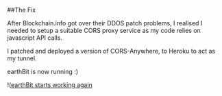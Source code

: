 ##The Fix

After Blockchain.info got over their DDOS patch problems, I realised I needed to setup a suitable CORS proxy service as my code relies on javascript API calls.

I patched and deployed a version of CORS-Anywhere, to Heroku to act as my tunnel.

earthBit is now running :)

!([earthBit starts working again](http://i.imgur.com/RENLhvx.jpg)
